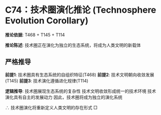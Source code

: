 # C74：技术圈演化推论 (Technosphere Evolution Corollary)

**推论依据**: T468 + T145 + T114

**推论陈述**: 技术圈正在演化为独立的生态系统，将成为人类文明的新载体

## 严格推导

**前提1**: 技术圈具有生态系统的自组织特征(T468)
**前提2**: 技术文明朝向收敛发展(T145)
**前提3**: 技术演化遵循进化规律(T114)

**逻辑推导**:
技术圈展现生态系统的复杂性
技术文明收敛形成统一的技术环境
技术演化具有自主的发展动力
因此，技术圈将成为独立的演化系统

∴ 技术圈演化将重新定义人类文明的存在形式 □